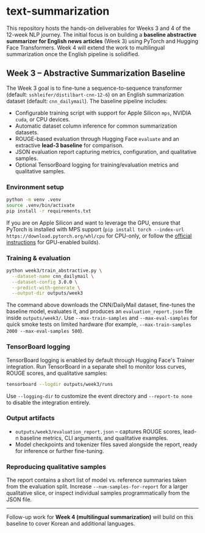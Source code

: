# text-summarization

This repository hosts the hands-on deliverables for Weeks 3 and 4 of the 12-week NLP journey.  The initial focus is on building a **baseline abstractive summarizer for English news articles** (Week 3) using PyTorch and Hugging Face Transformers.  Week 4 will extend the work to multilingual summarization once the English pipeline is solidified.

## Week 3 – Abstractive Summarization Baseline

The Week 3 goal is to fine-tune a sequence-to-sequence transformer (default: `sshleifer/distilbart-cnn-12-6`) on an English summarization dataset (default: `cnn_dailymail`).  The baseline pipeline includes:

- Configurable training script with support for Apple Silicon `mps`, NVIDIA `cuda`, or CPU devices.
- Automatic dataset column inference for common summarization datasets.
- ROUGE-based evaluation through Hugging Face `evaluate` and an extractive **lead-3 baseline** for comparison.
- JSON evaluation report capturing metrics, configuration, and qualitative samples.
- Optional TensorBoard logging for training/evaluation metrics and qualitative samples.

### Environment setup

```bash
python -m venv .venv
source .venv/bin/activate
pip install -r requirements.txt
```

If you are on Apple Silicon and want to leverage the GPU, ensure that PyTorch is installed with MPS support (`pip install torch --index-url https://download.pytorch.org/whl/cpu` for CPU-only, or follow the [official instructions](https://pytorch.org/get-started/locally/) for GPU-enabled builds).

### Training & evaluation

```bash
python week3/train_abstractive.py \
  --dataset-name cnn_dailymail \
  --dataset-config 3.0.0 \
  --predict-with-generate \
  --output-dir outputs/week3
```

The command above downloads the CNN/DailyMail dataset, fine-tunes the baseline model, evaluates it, and produces an `evaluation_report.json` file inside `outputs/week3/`.  Use `--max-train-samples` and `--max-eval-samples` for quick smoke tests on limited hardware (for example, `--max-train-samples 2000 --max-eval-samples 500`).

### TensorBoard logging

TensorBoard logging is enabled by default through Hugging Face's Trainer integration. Run TensorBoard in a separate shell to monitor loss curves, ROUGE scores, and qualitative samples:

```bash
tensorboard --logdir outputs/week3/runs
```

Use `--logging-dir` to customize the event directory and `--report-to none` to disable the integration entirely.

### Output artifacts

- `outputs/week3/evaluation_report.json` – captures ROUGE scores, lead-n baseline metrics, CLI arguments, and qualitative examples.
- Model checkpoints and tokenizer files saved alongside the report, ready for inference or further fine-tuning.

### Reproducing qualitative samples

The report contains a short list of model vs. reference summaries taken from the evaluation split.  Increase `--num-samples-for-report` for a larger qualitative slice, or inspect individual samples programmatically from the JSON file.

---

Follow-up work for **Week 4 (multilingual summarization)** will build on this baseline to cover Korean and additional languages.
